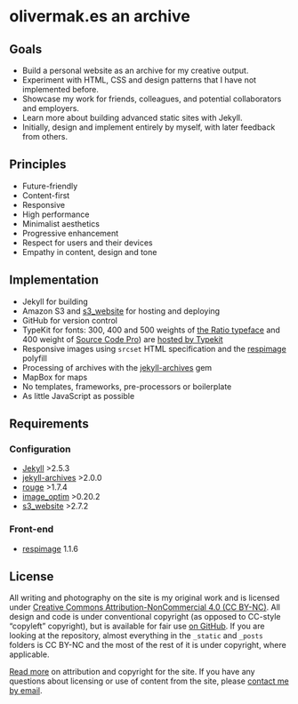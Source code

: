 # olivermak.es an archive

## Goals

- Build a personal website as an archive for my creative output.
- Experiment with HTML, CSS and design patterns that I have not implemented before.
- Showcase my work for friends, colleagues, and potential collaborators and employers.
- Learn more about building advanced static sites with Jekyll.
- Initially, design and implement entirely by myself, with later feedback from others.

## Principles

- Future-friendly
- Content-first
- Responsive
- High performance
- Minimalist aesthetics
- Progressive enhancement
- Respect for users and their devices
- Empathy in content, design and tone

## Implementation

- Jekyll for building
- Amazon S3 and [s3_website](https://github.com/laurilehmijoki/s3_website) for hosting and deploying
- GitHub for version control
- TypeKit for fonts: 300, 400 and 500 weights of [the Ratio typeface](http://cargocollective.com/pstype/Ratio) and 400 weight of [Source Code Pro](http://adobe-fonts.github.io/source-code-pro/)) are [hosted by Typekit](https://typekit.com/colophons/ojm0eig)
- Responsive images using `srcset` HTML specification and the [respimage](https://github.com/aFarkas/respimage) polyfill
- Processing of archives with the [jekyll-archives](https://github.com/jekyll/jekyll-archives) gem
- MapBox for maps
- No templates, frameworks, pre-processors or boilerplate
- As little JavaScript as possible

## Requirements

### Configuration

- [Jekyll](http://jekyllrb.com) >2.5.3
- [jekyll-archives](https://github.com/jekyll/jekyll-archives) >2.0.0
- [rouge](https://github.com/jneen/rouge) >1.7.4
- [image_optim](https://github.com/toy/image_optim) >0.20.2
- [s3_website](https://github.com/laurilehmijoki/s3_website) >2.7.2

### Front-end

- [respimage](https://github.com/aFarkas/respimage) 1.1.6

## License

All writing and photography on the site is my original work and is licensed under [Creative Commons Attribution-NonCommercial 4.0 (CC BY-NC)](http://creativecommons.org/licenses/by-nc/4.0/). All design and code is under conventional copyright (as opposed to CC-style “copyleft” copyright), but is available for fair use [on GitHub](https://github.com/opattison/olivermakes). If you are looking at the repository, almost everything in the `_static` and `_posts` folders is CC BY-NC and the most of the rest of it is under copyright, where applicable.

[Read more](http://olivermak.es/about/#copyright) on attribution and copyright for the site. If you have any questions about licensing or use of content from the site, please [contact me by email](oliverpattison@gmail.com).